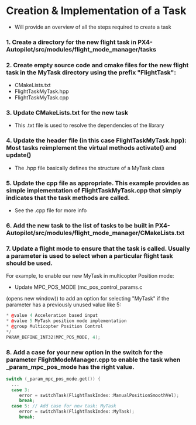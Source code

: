 #  Creation & Implementation of a Task
- Will provide an overview of all the steps required to create a task

### 1. Create a directory for the new flight task in PX4-Autopilot/src/modules/flight_mode_manager/tasks
### 2. Create empty source code and cmake files for the new flight task in the MyTask directory using the prefix "FlightTask":

- CMakeLists.txt
- FlightTaskMyTask.hpp
- FlightTaskMyTask.cpp

### 3. Update CMakeLists.txt for the new task
- This .txt file is used to resolve the dependencies of the library

### 4. Update the header file (in this case FlightTaskMyTask.hpp): Most tasks reimplement the virtual methods activate() and update()
- The .hpp file basically defines the structure of a MyTask class

### 5. Update the cpp file as appropriate. This example provides as simple implementation of FlightTaskMyTask.cpp that simply indicates that the task methods are called.
- See the .cpp file for more info

### 6. Add the new task to the list of tasks to be built in PX4-Autopilot/src/modules/flight_mode_manager/CMakeLists.txt

### 7. Update a flight mode to ensure that the task is called. Usually a parameter is used to select when a particular flight task should be used.

For example, to enable our new MyTask in multicopter Position mode:

- Update MPC_POS_MODE (mc_pos_control_params.c

(opens new window)) to add an option for selecting "MyTask" if the parameter has a previously unused value like 5:

```cpp
* @value 4 Acceleration based input
* @value 5 MyTask position mode implementation
* @group Multicopter Position Control
*/
PARAM_DEFINE_INT32(MPC_POS_MODE, 4);
```

### 8. Add a case for your new option in the switch for the parameter FlightModeManager.cpp to enable the task when _param_mpc_pos_mode has the right value.

```cpp
switch (_param_mpc_pos_mode.get()) {
  ...
  case 3:
     error = switchTask(FlightTaskIndex::ManualPositionSmoothVel);
     break;
  case 5: // Add case for new task: MyTask
     error = switchTask(FlightTaskIndex::MyTask);
     break;
```

